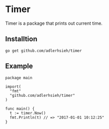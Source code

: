 # Timer

Timer is a package that prints out current time.

## Installtion

```
go get github.com/adlerhsieh/timer
```

## Example

```
package main

import(
  "fmt"
  "github.com/adlerhsieh/timer"
)

func main() {
  t := timer.Now()
  fmt.Println(t) // => "2017-01-01 10:12:25"
}
```
